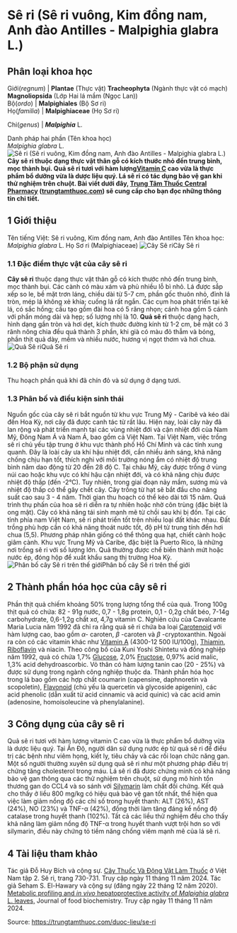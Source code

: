 # Sê ri (Sê ri vuông, Kim đồng nam, Anh đào Antilles - Malpighia glabra L.)

Phân loại khoa học  
---  
Giới(_regnum_) |  **Plantae** (Thực vật) **Tracheophyta** (Ngành thực vật có mạch) **Magnoliopsida** (Lớp Hai lá mầm (Ngọc Lan))  
Bộ(_ordo_) | **Malpighiales** (Bộ Sơ ri)  
Họ(_familia_) | **Malpighiaceae** (Họ Sơ ri)  
  
Chi(_genus_) | **_Malpighia_** L.  
  
Danh pháp hai phần (Tên khoa học)  
_Malpighia glabra_ L.  
![Sê ri \(Sê ri vuông, Kim đồng nam, Anh đào Antilles - Malpighia glabra L.\)](https://trungtamthuoc.com/images/others/cay-se-ri-2-2627.jpg)
**Cây sê ri thuộc dạng thực vật thân gỗ có kích thước nhỏ đến trung bình, mọc thành bụi. Quả sê ri tươi với hàm lượng[Vitamin C](https://trungtamthuoc.com/hoat-chat/vitamin-c "Vitamin C") cao vừa là thực phẩm bổ dưỡng vừa là dược liệu quý. Lá sê ri có tác dụng bảo vệ gan khi thử nghiệm trên chuột. Bài viết dưới đây, [Trung Tâm Thuốc Central Pharmacy](https://trungtamthuoc.com/ "Trung Tâm Thuốc Central Pharmacy") ([trungtamthuoc.com](https://trungtamthuoc.com/ "trungtamthuoc.com")) sẽ cung cấp cho bạn đọc những thông tin chi tiết.**
##  1 Giới thiệu
Tên tiếng Việt: Sê ri vuông, Kim đồng nam, Anh đào Antilles
Tên khoa học: _Malpighia glabra_ L.
Họ Sơ ri (Malpighiaceae)
![Cây Sê ri](https://trungtamthuoc.com/images/item/cay-se-ri-3.jpg)Cây Sê ri
### 1.1 Đặc điểm thực vật của cây sê ri
**Cây sê ri** thuộc dạng thực vật thân gỗ có kích thước nhỏ đến trung bình, mọc thành bụi. Các cành có màu xám và phủ nhiều lỗ bì nhỏ. Lá được sắp xếp so le, bề mặt trơn láng, chiều dài từ 5-7 cm, phần gốc thuôn nhỏ, đỉnh lá tròn, mép lá không xẻ khía; cuống lá rất ngắn. Các cụm hoa phát triển tại kẽ lá, có sắc hồng; cấu tạo gồm đài hoa có 5 răng nhọn; cánh hoa gồm 5 cánh với phần móng dài và hẹp; số lượng nhị là 10. **Quả sê ri** thuộc dạng hạch, hình dạng gần tròn và hơi dẹt, kích thước đường kính từ 1-2 cm, bề mặt có 3 rãnh nông chia đều quả thành 3 phần, khi già có màu đỏ thẫm và bóng, phần thịt quả dày, mềm và nhiều nước, hương vị ngọt thơm và hơi chua.
![Quả Sê ri](https://trungtamthuoc.com/images/item/cay-se-ri-1.jpg)Quả Sê ri 
### 1.2 Bộ phận sử dụng 
Thu hoạch phần quả khi đã chín đỏ và sử dụng ở dạng tươi.
### 1.3 Phân bố và điều kiện sinh thái 
Nguồn gốc của cây sê ri bắt nguồn từ khu vực Trung Mỹ - Caribê và kéo dài đến Hoa Kỳ, nơi cây đã được canh tác từ rất lâu. Hiện nay, loài cây này đã lan rộng và phát triển mạnh tại các vùng nhiệt đới và cận nhiệt đới của Nam Mỹ, Đông Nam Á và Nam Á, bao gồm cả Việt Nam.
Tại Việt Nam, việc trồng sê ri chủ yếu tập trung ở khu vực thành phố Hồ Chí Minh và các tỉnh xung quanh. Đây là loài cây ưa khí hậu nhiệt đới, cần nhiều ánh sáng, khả năng chống chịu hạn tốt, thích nghi với môi trường nóng ẩm có nhiệt độ trung bình năm dao động từ 20 đến 28 độ C. Tại châu Mỹ, cây được trồng ở vùng núi cao hoặc khu vực có khí hậu cận nhiệt đới, và có khả năng chịu được nhiệt độ thấp (đến -2°C). Tuy nhiên, trong giai đoạn nảy mầm, sương mù và nhiệt độ thấp có thể gây chết cây. Cây trồng từ hạt sẽ bắt đầu cho năng suất cao sau 3 - 4 năm. Thời gian thu hoạch có thể kéo dài tới 15 năm. Quá trình thụ phấn của hoa sê ri diễn ra tự nhiên hoặc nhờ côn trùng (đặc biệt là ong mật). Cây có khả năng tái sinh mạnh mẽ từ chồi sau khi bị đốn. Tại các tỉnh phía nam Việt Nam, sê ri phát triển tốt trên nhiều loại đất khác nhau. Đất trồng phù hợp cần có khả năng thoát nước tốt, độ pH từ trung tính đến hơi chua (5,5). Phương pháp nhân giống có thể thông qua hạt, chiết cành hoặc giâm cành.
Khu vực Trung Mỹ và Caribe, đặc biệt là Puerto Rico, là những nơi trồng sê ri với số lượng lớn. Quả thường được chế biến thành mứt hoặc nước ép, đóng hộp để xuất khẩu sang thị trường Hoa Kỳ.
![Phân bố cây Sê ri trên thế giới](https://trungtamthuoc.com/images/item/se-ri-0.jpg)Phân bố cây Sê ri trên thế giới
##  2 Thành phần hóa học của cây sê ri
Phần thịt quả chiếm khoảng 50% trọng lượng tổng thể của quả. Trong 100g thịt quả có chứa: 82 - 91g nước, 0,7 - 1,8g protein, 0,1 - 0,2g chất béo, 7-14g carbohydrate, 0,6-1,2g chất xơ, 4,7g vitamin C.
Nghiên cứu của Cavalcante Maria Lucia năm 1992 đã chỉ ra rằng quả sê ri chứa ba loại [Carotenoid](https://trungtamthuoc.com/hoat-chat/carotenoid "Carotenoid") với hàm lượng cao, bao gồm _α-_ caroten, _β_ -caroten và _β_ -cryptoxanthin.
Ngoài ra còn có các vitamin khác như [Vitamin A](https://trungtamthuoc.com/hoat-chat/vitamin-a "Vitamin A") (4300-12 500 IU/100g), [Thiamin](https://trungtamthuoc.com/hoat-chat/thiamin "Thiamin"), [Riboflavin](https://trungtamthuoc.com/hoat-chat/riboflavin "Riboflavin") và niacin.
Theo công bố của Kuni Yoshi Shintetu và đồng nghiệp năm 1992, quả có chứa 1,7% [Glucose](https://trungtamthuoc.com/hoat-chat/glucose "Glucose"), 2,0% [Fructose](https://trungtamthuoc.com/hoat-chat/fructose "Fructose"), 0,97% acid malic, 1,3% acid dehydroascorbic.
Vỏ thân có hàm lượng tanin cao (20 - 25%) và được sử dụng trong ngành công nghiệp thuộc da.
Thành phần hóa học trong lá bao gồm các hợp chất coumarin (capensine, daphnoretin và scopoletin), [Flavonoid](https://trungtamthuoc.com/hoat-chat/flavonoid "Flavonoid") (chủ yếu là quercetin và glycoside apigenin), các acid phenolic (dẫn xuất từ acid cinnamic và acid quinic) và các acid amin (adenosine, homoisoleucine và phenylalanine).
##  3 Công dụng của cây sê ri
Quả sê ri tươi với hàm lượng vitamin C cao vừa là thực phẩm bổ dưỡng vừa là dược liệu quý. Tại Ấn Độ, người dân sử dụng nước ép từ quả sê ri để điều trị các bệnh như viêm họng, kiết lỵ, tiêu chảy và các rối loạn chức năng gan. Một số người thường xuyên sử dụng quả sê ri như một phương pháp điều trị chứng tăng cholesterol trong máu.
Lá sê ri đã được chứng minh có khả năng bảo vệ gan thông qua các thử nghiệm trên chuột, sử dụng mô hình tổn thương gan do CCL4 và so sánh với [Silymarin](https://trungtamthuoc.com/hoat-chat/silymarin "Silymarin") làm chất đối chứng. Kết quả cho thấy ở liều 800 mg/kg có hiệu quả bảo vệ gan tốt nhất, thể hiện qua việc làm giảm nồng độ các chỉ số trong huyết thanh: ALT (26%), AST (24%), NO (23%) và TNF-α (42%), đồng thời làm tăng đáng kể nồng độ catalase trong huyết thanh (102%). Tất cả các liều thử nghiệm đều cho thấy khả năng làm giảm nồng độ TNF-α trong huyết thanh vượt trội hơn so với silymarin, điều này chứng tỏ tiềm năng chống viêm mạnh mẽ của lá sê ri.
##  4 Tài liệu tham khảo
Tác giả Đỗ Huy Bích và cộng sự. [Cây Thuốc Và Động Vật Làm Thuốc](https://trungtamthuoc.com/bai-viet/doc-online-va-tai-mien-phi-pdf-sach-cay-thuoc-va-dong-vat-lam-thuoc-o-viet-nam "Cây Thuốc Và Động Vật Làm Thuốc") ở Việt Nam tập 2. Sê ri, trang 730-731. Truy cập ngày 11 tháng 11 năm 2024.
Tác giả Seham S. El-Hawary và cộng sự (đăng ngày 22 tháng 12 năm 2020).[ Metabolic profiling and _in vivo_ hepatoprotective activity of _Malpighia glabra_ L. leaves,](https://doi.org/10.1111/jfbc.13588) Journal of food biochemistry. Truy cập ngày 11 tháng 11 năm 2024.


Source: https://trungtamthuoc.com/duoc-lieu/se-ri